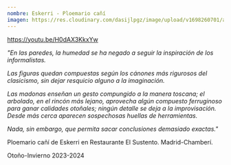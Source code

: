 ```yaml
---
nombre: Eskerri - Ploemario cañí
imagen: https://res.cloudinary.com/dasijlpgz/image/upload/v1698260701/artistas/Eskerri%20-%20Ploemario%20ca%C3%B1%C3%AD/03_Rosa/P1070510.jpg
---
```

https://youtu.be/H0dAX3KkxYw

*"En las paredes, la humedad se ha negado a seguir la inspiración de los informalistas.* 

*Las figuras quedan compuestas según los cánones más rigurosos del clasicismo, sin dejar resquicio alguno a la imaginación.* 

*Las madonas enseñan un gesto compungido a la manera toscana; el arbolado, en el rincón más lejano, aprovecha algún compuesto ferruginoso para ganar calidades otoñales; ningún detalle se deja a la improvisación. Desde más cerca aparecen sospechosas huellas de herramientas.* 

*Nada, sin embargo, que permita sacar conclusiones demasiado exactas."*

Ploemario cañí de Eskerri en R﻿estaurante El Sustento. Madrid-Chamberí.

Otoño-Invierno 2023-2024